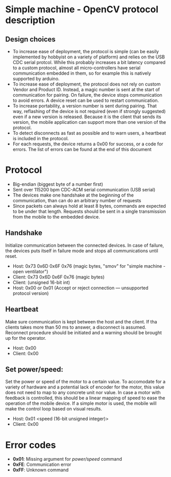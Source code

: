 # Simple machine - OpenCV protocol description

## Design choices
 - To increase ease of deployment, the protocol is simple (can be easily implemented by hobbyist on a variety of platform) and relies on the USB CDC serial protcol. While this probably increases a bit latency compared to a custom protocol, almost all micro-controllers have serial communication embedded in them, so for example this is natively supported by arduino.
 - To increase ease of deployment, the protocol does not rely on custom Vendor and Product ID. Instead, a magic number is sent at the start of communication for pairing. On failure, the device stops communication to avoid errors. A device reset can be used to restart communication.
 - To increase portability, a version number is sent during pairing. That way, reflashing of the device is not required (even if strongly suggested) even if a new version is released. Because it is the client that sends its version, the mobile application can support more than one version of the protocol.
 - To detect disconnects as fast as possible and to warn users, a heartbeat is included in the protocol.
 - For each requests, the device returns a 0x00 for success, or a code for errors. The list of errors can be found at the end of this document

# Protocol

- Big-endian (biggest byte of a number first)
- Sent over 115200 bpm CDC-ACM serial communication (USB serial)
- The devices make one handshake at the beginning of the communication, than can do an arbitrary number of requests
- Since packets can always hold at least 8 bytes, commands are expected to be under that length. Requests should be sent in a single transmission from the mobile to the embedded device.

## Handshake
Initialize communication between the connected devices. In case of failure, the devices puts itself in failure mode and stops all communications until reset.
 - Host: 0x73 0x6D 0x6F 0x76 (magic bytes, "smov" for "simple machine - open ventilator")
 - Client: 0x73 0x6D 0x6F 0x76 (magic bytes)
 - Client: <version number> (unsigned 16-bit int)
 - Host: 0x00 or 0x01 (Accept or reject connection — unsupported protocol version)

## Heartbeat
Make sure communication is kept between the host and the client. If tha clients takes more than 50 ms to answer, a disconnect is assumed. Reconnect procedure should be initiated and a warning should be brought up for the operator.
 - Host: 0x00
 - Client: 0x00

## Set power/speed:
Set the power or speed of the motor to a certain value. To accomodate for a variety of hardware and a potential lack of encoder for the motor, this value does not need to map to any concrete unit nor value. In case a motor with feedback is controlled, this should be a linear mapping of speed to ease the operation of the mobile device. If a simple motor is used, the mobile will make the control loop based on visual results.
 - Host: 0x01 <speed (16-bit unsigned integer)>
 - Client: 0x00

# Error codes
 - **0x01**: Missing argument for *power/speed* command
 - **0xFE**: Communication error
 - **0xFF**: Unknown command
